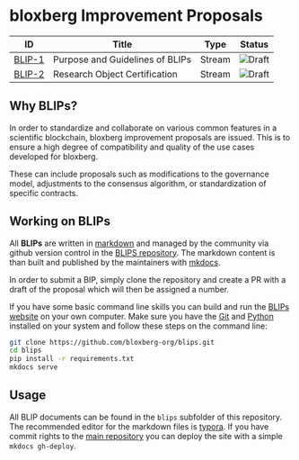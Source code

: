 # bloxberg Improvement Proposals

| ID                         | Title                  | Type   | Status |
| ------------------------------ | ---------------------- | ------ | ------ |
| [BLIP-1](blips/blip-1-purposeguidelines.md)        | Purpose and Guidelines of BLIPs | Stream | ![Draft](http://rfc.unprotocols.org/spec:2/COSS/draft.svg) |
| [BLIP-2](blips/blip-2-researchcertificate.md)        | Research Object Certification | Stream | ![Draft](http://rfc.unprotocols.org/spec:2/COSS/draft.svg) |

## Why BLIPs?

In order to standardize and collaborate on various common features in a scientific blockchain, bloxberg improvement proposals are issued. This is to ensure a high degree of compatibility and quality of the use cases developed for bloxberg.

These can include proposals such as modifications to the governance model, adjustments to the consensus algorithm, or standardization of specific contracts.

## Working on BLIPs

All **BLIPs** are written in [markdown](https://en.wikipedia.org/wiki/Markdown)
and managed by the community via github version control in the 
[BLIPS repository](https://github.com/bloxberg-org/blips). The markdown content is than 
built and published by the maintainers with [mkdocs](http://www.mkdocs.org/).

In order to submit a BIP, simply clone the repository and create a PR with a draft of the proposal which will then be assigned a number.

If you have some basic command line skills you can build and run the 
[BLIPs website](https://blips.bloxberg.org) on your own computer. Make sure 
you have the [Git](https://git-scm.com/) and [Python](https://www.python.org/) 
installed on your system and  follow these steps on the command line:

```bash
git clone https://github.com/bloxberg-org/blips.git
cd blips
pip install -r requirements.txt
mkdocs serve
```

## Usage

All BLIP documents can be found in the `blips` subfolder of this repository. The 
recommended editor for the markdown files is [typora](https://typora.io/). If 
you have commit rights to the [main repository](https://github.com/bloxberg-org/blips) 
you can deploy the site with a simple `mkdocs gh-deploy`.
